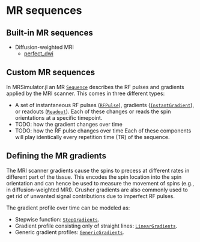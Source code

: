 # MR sequences
## Built-in MR sequences
- Diffusion-weighted MRI
    - [perfect_dwi](@ref)
## Custom MR sequences
In MRSimulator.jl an MR [`Sequence`](@ref) describes the RF pulses and gradients applied by the MRI scanner.
This comes in three different types:
- A set of instantaneous RF pulses ([`RFPulse`](@ref)), gradients ([`InstantGradient`](@ref)), or readouts ([`Readout`](@ref)). Each of these changes or reads the spin orientations at a specific timepoint.
- TODO: how the gradient changes over time
- TODO: how the RF pulse changes over time
Each of these components will play identically every repetition time (TR) of the sequence.

## Defining the MR gradients
The MRI scanner gradients cause the spins to precess at different rates in different part of the tissue.
This encodes the spin location into the spin orientation and can hence be used to measure the movement of spins (e.g., in diffusion-weighted MRI).
Crusher gradients are also commonly used to get rid of unwanted signal contributions due to imperfect RF pulses.

The gradient profile over time can be modeled as:
- Stepwise function: [`StepGradients`](@ref).
- Gradient profile consisting only of straight lines: [`LinearGradients`](@ref).
- Generic gradient profiles: [`GenericGradients`](@ref).
